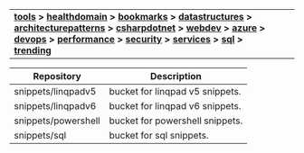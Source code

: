 | | |
| --- | --- |
| **[tools](/tools/tools.md) > [healthdomain](healthdomain/healthdomain.md) > [bookmarks](bookmarks/bookmarks.md) > [datastructures](datastructures/datastructures.md) > [architecturepatterns](architecturepatterns/architecturepatterns.md) > [csharpdotnet](csharpdotnet/csharpdotnet.md) > [webdev](webdev/webdev.md) > [azure](azure/azure.md) > [devops](devops/devops.md) > [performance](performance/performance.md) > [security](security/security.md) > [services](services/services.md) > [sql](sql/sql.md) > [trending](trending/trending.md)**|


| **Repository** | Description | 
| --- | --- |
| snippets/linqpadv5 | bucket for linqpad v5 snippets. |
| snippets/linqpadv6 | bucket for linqpad v6 snippets. |
| snippets/powershell | bucket for powershell snippets. |
| snippets/sql | bucket for sql snippets. |